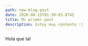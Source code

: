 ```yaml
---
path: new-blog-post
date: 2020-08-15T01:30:03.874Z
title: Mi primer post
description: Estoy muy contento :)
---
```

Hola que tal